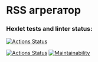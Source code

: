 # RSS агрегатор

### Hexlet tests and linter status:
[![Actions Status](https://github.com/LeylaFedina/frontend-project-11/actions/workflows/hexlet-check.yml/badge.svg)](https://github.com/LeylaFedina/frontend-project-11/actions)

[![Actions Status](https://github.com/LeylaFedina/frontend-project-11/actions/workflows/rss-check.yaml/badge.svg)](https://github.com/LeylaFedina/frontend-project-11/actions)
[![Maintainability](https://api.codeclimate.com/v1/badges/#/maintainability)](https://codeclimate.com/github/LeylaFedina/frontend-project-11/maintainability)

